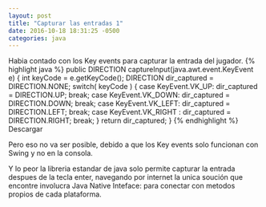 ```yaml
---
layout: post
title: "Capturar las entradas 1"
date: 2016-10-18 18:31:25 -0500
categories: java
---
```

Habia contado con los Key events para capturar la entrada del jugador.
{% highlight java %}
	public DIRECTION captureInput(java.awt.event.KeyEvent e) 
	{
    	int keyCode = e.getKeyCode();
	    DIRECTION dir_captured = DIRECTION.NONE;
	    switch( keyCode ) 
	    { 
	        case KeyEvent.VK_UP:
	            dir_captured = DIRECTION.UP;
	            break;
	        case KeyEvent.VK_DOWN:
	            dir_captured = DIRECTION.DOWN;
	            break;
	        case KeyEvent.VK_LEFT:
	            dir_captured = DIRECTION.LEFT;
	            break;
	        case KeyEvent.VK_RIGHT :
	            dir_captured = DIRECTION.RIGHT;
	            break;
	     }
	     return dir_captured;
	 }
{% endhighlight %}
<a onclick="dl(0);">Descargar</a>

Pero eso no va ser posible, debido a que los Key events solo funcionan con Swing y no en la consola. 

Y lo peor la libreria estandar de java solo permite capturar la entrada despues de la tecla enter, navegando por internet la unica soución que encontre involucra Java Native Inteface: para conectar con metodos propios de cada plataforma.

